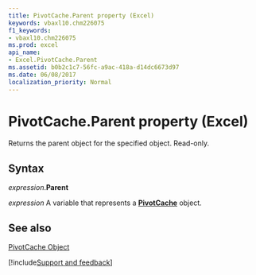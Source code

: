 ```yaml
---
title: PivotCache.Parent property (Excel)
keywords: vbaxl10.chm226075
f1_keywords:
- vbaxl10.chm226075
ms.prod: excel
api_name:
- Excel.PivotCache.Parent
ms.assetid: b0b2c1c7-56fc-a9ac-418a-d14dc6673d97
ms.date: 06/08/2017
localization_priority: Normal
---
```



# PivotCache.Parent property (Excel)

Returns the parent object for the specified object. Read-only.


## Syntax

_expression_.**Parent**

_expression_ A variable that represents a **[PivotCache](Excel.PivotCache.md)** object.


## See also


[PivotCache Object](Excel.PivotCache.md)

[!include[Support and feedback](~/includes/feedback-boilerplate.md)]